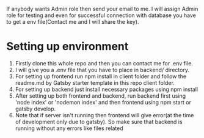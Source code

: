 If anybody wants Admin role then send your email to me. I will assign Admin role for testing and even for successful connection with database you have to get a env file(Contact me and I will share the key).

# Setting up environment

1. Firstly clone this whole repo and then you can contact me for .env file.
2. I will give you a .env file that you have to place in backend/ directory.
3. For setting up frontend run npm install in client folder and follow the readme.md by Gatsby starter template in this repo client folder.
4. For setting up backend just install necessary packages using npm install
5. After setting up both frontend and backend, run backend first using 'node index' or 'nodemon index' and then frontend using npm start or gatsby develop.
6. Note that if server isn't running then frontend will give error(at the time of development only due to gatsby). So make sure that backend is running without any errors like files related
